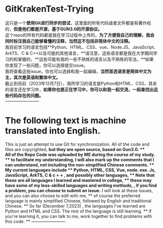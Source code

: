 # GitKrakenTest-Trying
这只是一个**使用Git进行同步的尝试**，这里面的所有代码或者文件都是有著作权的，**但是他们都是开源，基于GUN3.0的开源协议。**  
这个repo的所有代码都是我在学习过程中上传的，**为了方便我自己的理解，我会同时标注我自己能够看懂的注释，当然这不包括非简体中文的注释。**  
我目前学习的语言包括**Python、HTML、CSS、vue、Node.JS、JavaScript、ArkTS、C & C++以及可能的其他语言，**请注意，这些语言都是我在大学期间学习的和掌握的，**这些可能有我的一些不熟练的语言以及不熟练的写法，**如果你发现了一些问题，你可以选择提交issue。  
我将查看这些issue，你也可以选择和我一起编辑，**当然首选语言是简体中文为主，其次是英语和繁体中文。**  
截止到目前（2023年12月7日），我所学习的语言是Python和HTML、CSS，其余的语言还在学习中，**如果你也是正在学习中，你可以和我一起交流，一起查找出这些代码存在的问题。**  
————————
# The following text is machine translated into English.
This is just an attempt to use Git for synchronization. All of the code and files are copyrighted, **but they are open source, based on Gun3.0. **  
All of the Repo Code was uploaded by ME during the course of my study. ** to facilitate my understanding, I will also mark up the comments that I can understand, not including the non-simplified Chinese comments. **
My current languages include ** Python, HTML, CSS, Vue, node. exe. Js, JavaScript, ArkTS, C & c + + , and possibly other languages, ** Note that these are all languages I learned and mastered in college, ** these may have some of my less-skilled languages and writing methods, , if you find a problem, you can choose to submit an issue.**  I will look at these issues, and you can also choose to edit with me, ** of course the preferred language is mainly simplified Chinese, followed by English and traditional Chinese. **
So far (December 7,2023) , the languages I've learned are Python and HTML and CSS. The rest of the language is still learning. ** if you're learning it, you can talk to me, work together to find problems with this code. **
————————
